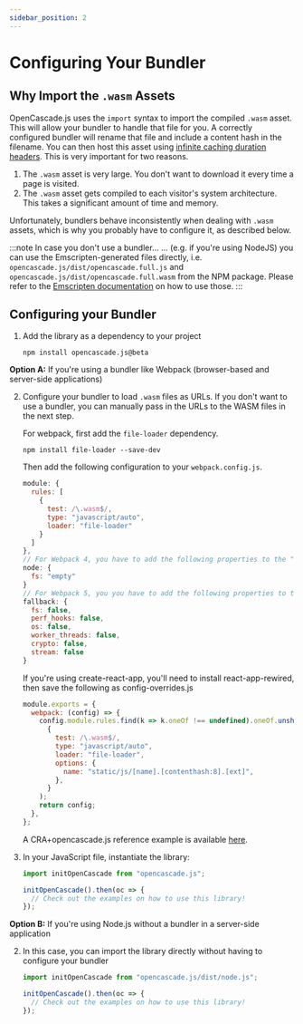 ```yaml
---
sidebar_position: 2
---
```


# Configuring Your Bundler

## Why Import the `.wasm` Assets

OpenCascade.js uses the `import` syntax to import the compiled `.wasm` asset. This will allow your bundler to handle that file for you. A correctly configured bundler will rename that file and include a content hash in the filename. You can then host this asset using [infinite caching duration headers](https://developer.mozilla.org/en-US/docs/Web/HTTP/Headers/Cache-Control#response_directives). This is very important for two reasons.

1. The `.wasm` asset is very large. You don't want to download it every time a page is visited.
2. The `.wasm` asset gets compiled to each visitor's system architecture. This takes a significant amount of time and memory.

Unfortunately, bundlers behave inconsistently when dealing with `.wasm` assets, which is why you probably have to configure it, as described below.

:::note In case you don't use a bundler...
... (e.g. if you're using NodeJS) you can use the Emscripten-generated files directly, i.e. `opencascade.js/dist/opencascade.full.js` and `opencascade.js/dist/opencascade.full.wasm` from the NPM package. Please refer to the [Emscripten documentation](https://emscripten.org/) on how to use those.
:::

## Configuring your Bundler

1. Add the library as a dependency to your project

    ```
    npm install opencascade.js@beta
    ```

**Option A:** If you're using a bundler like Webpack (browser-based and server-side applications)

2. Configure your bundler to load `.wasm` files as URLs. If you don't want to use a bundler, you can manually pass in the URLs to the WASM files in the next step.

    For webpack, first add the `file-loader` dependency.

    ```
    npm install file-loader --save-dev
    ```
    
    Then add the following configuration to your `webpack.config.js`.

    ``` javascript
    module: {
      rules: [
        {
          test: /\.wasm$/,
          type: "javascript/auto",
          loader: "file-loader"
        }
      ]
    },
    // For Webpack 4, you have to add the following properties to the "node" object (e.g. Create-React-App, ...)
    node: {
      fs: "empty"
    }
    // For Webpack 5, you you have to add the following properties to the "fallback" object (e.g. NextJs, ...)
    fallback: {
      fs: false,
      perf_hooks: false,
      os: false,
      worker_threads: false,
      crypto: false,
      stream: false
    }
    ```
    
    If you're using create-react-app, you'll need to install react-app-rewired, then save the following as config-overrides.js
    ``` javascript
    module.exports = {
      webpack: (config) => {
        config.module.rules.find(k => k.oneOf !== undefined).oneOf.unshift(
          {
            test: /\.wasm$/,
            type: "javascript/auto",
            loader: "file-loader",
            options: {
              name: "static/js/[name].[contenthash:8].[ext]",
            },
          }
        );
        return config;
      },
    };
    ```
    
    A CRA+opencascade.js reference example is available [here](https://github.com/MattFerraro/openCascadeTest1).

3. In your JavaScript file, instantiate the library:

    ```js
    import initOpenCascade from "opencascade.js";

    initOpenCascade().then(oc => {
      // Check out the examples on how to use this library!
    });
    ```

**Option B:** If you're using Node.js without a bundler in a server-side application

2. In this case, you can import the library directly without having to configure your bundler

    ```js
    import initOpenCascade from "opencascade.js/dist/node.js";

    initOpenCascade().then(oc => {
      // Check out the examples on how to use this library!
    });
    ```
